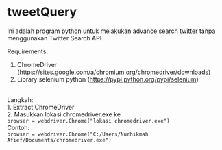 # tweetQuery
Ini adalah program python untuk melakukan advance search twitter tanpa menggunakan Twitter Search API

Requirements:<br>
1. ChromeDriver (https://sites.google.com/a/chromium.org/chromedriver/downloads)<br>
2. Library selenium python (https://pypi.python.org/pypi/selenium)<br>
<br>
Langkah:<br>
1. Extract ChromeDriver<br>
2. Masukkan lokasi chromedriver.exe ke<br>
<code>browser = webdriver.Chrome("lokasi chromedriver.exe")</code><br>
Contoh:<br>
<code>browser = webdriver.Chrome("C:/Users/Nurhikmah Afief/Documents/chromedriver.exe")</code><br>

